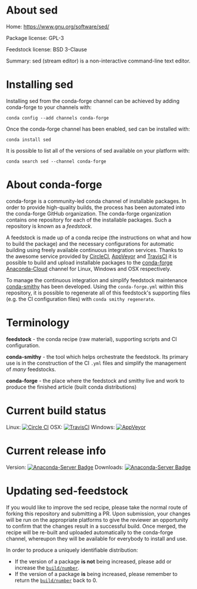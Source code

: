 About sed
=========

Home: https://www.gnu.org/software/sed/

Package license: GPL-3

Feedstock license: BSD 3-Clause

Summary: sed (stream editor) is a non-interactive command-line text editor.



Installing sed
==============

Installing sed from the conda-forge channel can be achieved by adding conda-forge to your channels with:

```
conda config --add channels conda-forge
```

Once the conda-forge channel has been enabled, sed can be installed with:

```
conda install sed
```

It is possible to list all of the versions of sed available on your platform with:

```
conda search sed --channel conda-forge
```


About conda-forge
=================

conda-forge is a community-led conda channel of installable packages.
In order to provide high-quality builds, the process has been automated into the
conda-forge GitHub organization. The conda-forge organization contains one repository
for each of the installable packages. Such a repository is known as a *feedstock*.

A feedstock is made up of a conda recipe (the instructions on what and how to build
the package) and the necessary configurations for automatic building using freely
available continuous integration services. Thanks to the awesome service provided by
[CircleCI](https://circleci.com/), [AppVeyor](http://www.appveyor.com/)
and [TravisCI](https://travis-ci.org/) it is possible to build and upload installable
packages to the [conda-forge](https://anaconda.org/conda-forge)
[Anaconda-Cloud](http://docs.anaconda.org/) channel for Linux, Windows and OSX respectively.

To manage the continuous integration and simplify feedstock maintenance
[conda-smithy](http://github.com/conda-forge/conda-smithy) has been developed.
Using the ``conda-forge.yml`` within this repository, it is possible to regenerate all of
this feedstock's supporting files (e.g. the CI configuration files) with ``conda smithy regenerate``.


Terminology
===========

**feedstock** - the conda recipe (raw material), supporting scripts and CI configuration.

**conda-smithy** - the tool which helps orchestrate the feedstock.
                   Its primary use is in the construction of the CI ``.yml`` files
                   and simplify the management of *many* feedstocks.

**conda-forge** - the place where the feedstock and smithy live and work to
                  produce the finished article (built conda distributions)

Current build status
====================

Linux: [![Circle CI](https://circleci.com/gh/conda-forge/sed-feedstock.svg?style=svg)](https://circleci.com/gh/conda-forge/sed-feedstock)
OSX: [![TravisCI](https://travis-ci.org/conda-forge/sed-feedstock.svg?branch=master)](https://travis-ci.org/conda-forge/sed-feedstock)
Windows: [![AppVeyor](https://ci.appveyor.com/api/projects/status/github/conda-forge/sed-feedstock?svg=True)](https://ci.appveyor.com/project/conda-forge/sed-feedstock/branch/master)

Current release info
====================
Version: [![Anaconda-Server Badge](https://anaconda.org/conda-forge/sed/badges/version.svg)](https://anaconda.org/conda-forge/sed)
Downloads: [![Anaconda-Server Badge](https://anaconda.org/conda-forge/sed/badges/downloads.svg)](https://anaconda.org/conda-forge/sed)


Updating sed-feedstock
======================

If you would like to improve the sed recipe, please take the normal
route of forking this repository and submitting a PR. Upon submission, your changes will
be run on the appropriate platforms to give the reviewer an opportunity to confirm that the
changes result in a successful build. Once merged, the recipe will be re-built and uploaded
automatically to the conda-forge channel, whereupon they will be available for everybody to
install and use.

In order to produce a uniquely identifiable distribution:
 * If the version of a package **is not** being increased, please add or increase
   the [``build/number``](http://conda.pydata.org/docs/building/meta-yaml.html#build-number-and-string).
 * If the version of a package **is** being increased, please remember to return
   the [``build/number``](http://conda.pydata.org/docs/building/meta-yaml.html#build-number-and-string)
   back to 0.
